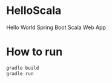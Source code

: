 HelloScala
==========

Hello World Spring Boot Scala Web App


How to run
==========

```sh
gradle build
gradle run





